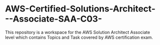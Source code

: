 # AWS-Certified-Solutions-Architect---Associate-SAA-C03-
This repository is a workspace for the AWS Solution Architect Associate level which contains Topics and Task covered by AWS certification exam.
